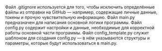 Файл .gitignore используется для того, чтобы исключить определённые файлы из отправки на GitHub — например, содержащие личные данные, токены и прочую чувствительную информацию.
Файл main.py предназначен для написания основной логики программы.
Файл config.py содержит настройки и данные, необходимые для корректной работы основной части программы.
Файл config_template.py служит шаблоном для создания config.py — в нём указываются структуры и параметры, которые будут использоваться в main.py.